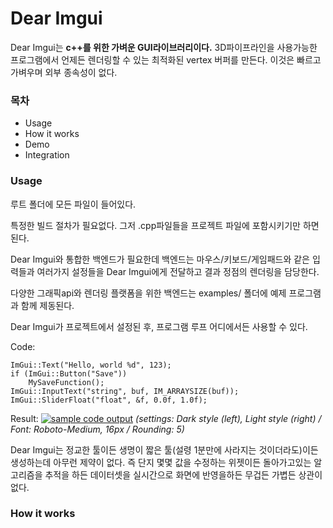 # Dear Imgui

Dear Imgui는 **c++를 위한 가벼운 GUI라이브러리이다.** 3D파이프라인을 사용가능한 프로그램에서 언제든 렌더링할 수 있는 최적화된 vertex 버퍼를 만든다. 이것은 빠르고 가벼우며 외부 종속성이 없다.

### 목차

- Usage
- How it works
- Demo
- Integration



### Usage

루트 폴더에 모든 파일이 들어있다.

특정한 빌드 절차가 필요없다. 그저 .cpp파일들을 프로젝트 파일에 포함시키기만 하면 된다.

Dear Imgui와 통합한 백엔드가 필요한데 백엔드는 마우스/키보드/게임패드와 같은 입력들과 여러가지 설정들을 Dear Imgui에게 전달하고 결과 정점의 렌더링을 담당한다.

다양한 그래픽api와 렌더링 플랫폼을 위한 백엔드는 examples/ 폴더에 예제 프로그램과 함께 제동된다.

Dear Imgui가 프로젝트에서 설정된 후, 프로그램 루프 어디에서든 사용할 수 있다.



Code:

```
ImGui::Text("Hello, world %d", 123);
if (ImGui::Button("Save"))
    MySaveFunction();
ImGui::InputText("string", buf, IM_ARRAYSIZE(buf));
ImGui::SliderFloat("float", &f, 0.0f, 1.0f);
```

Result:
[![sample code output](https://raw.githubusercontent.com/wiki/ocornut/imgui/web/v160/code_sample_02.png)](https://raw.githubusercontent.com/wiki/ocornut/imgui/web/v160/code_sample_02.png)
*(settings: Dark style (left), Light style (right) / Font: Roboto-Medium, 16px / Rounding: 5)*



Dear Imgui는 정교한 툴이든 생명이 짧은 툴(설령 1분만에 사라지는 것이더라도)이든 생성하는데 아무런 제약이 없다. 즉 단지 몇몇 값을 수정하는 위젯이든 돌아가고있는 알고리즘을 추적을 하든 데이터셋을 실시간으로 화면에 반영을하든 무겁든 가볍든 상관이 없다.



### How it works

